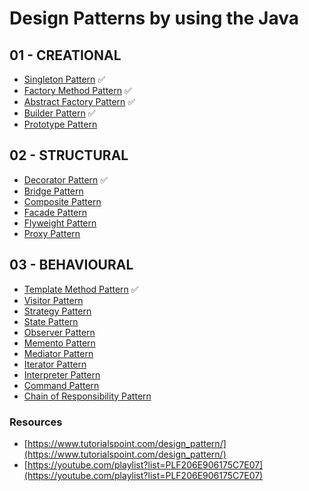 # Design Patterns by using the Java

## 01 - CREATIONAL
- [Singleton Pattern](Patterns%20Demos/01%20-%20CREATIONAL/Singleton%20Pattern) ✅
- [Factory Method Pattern](Patterns%20Demos/03%20-%20BEHAVIOURAL/Factory%20Method%20Pattern) ✅
- [Abstract Factory Pattern](Patterns%20Demos/03%20-%20BEHAVIOURAL/Abstract%20Factory%20Pattern) ✅
- [Builder Pattern](Patterns%20Demos/03%20-%20BEHAVIOURAL/Builder%20Pattern) ✅
- [Prototype Pattern](Patterns%20Demos/03%20-%20BEHAVIOURAL/Prototype%20Pattern)

## 02 - STRUCTURAL
- [Decorator Pattern](Patterns%20Demos/03%20-%20BEHAVIOURAL/Decorator%20Pattern) ✅
- [Bridge Pattern](Patterns%20Demos/03%20-%20BEHAVIOURAL/Bridge%20Pattern)
- [Composite Pattern](Patterns%20Demos/03%20-%20BEHAVIOURAL/Composite%20Pattern)
- [Facade Pattern](Patterns%20Demos/03%20-%20BEHAVIOURAL/Facade%20Pattern)
- [Flyweight Pattern](Patterns%20Demos/03%20-%20BEHAVIOURAL/Flyweight%20Pattern)
- [Proxy Pattern](Patterns%20Demos/03%20-%20BEHAVIOURAL/Proxy%20Pattern)

## 03 - BEHAVIOURAL
- [Template Method Pattern](Patterns%20Demos/03%20-%20BEHAVIOURAL/Template%20Method%20Pattern) ✅
- [Visitor Pattern](Patterns%20Demos/03%20-%20BEHAVIOURAL/Visitor%20Pattern)
- [Strategy Pattern](Patterns%20Demos/03%20-%20BEHAVIOURAL/Strategy%20Pattern)
- [State Pattern](Patterns%20Demos/03%20-%20BEHAVIOURAL/State%20Pattern)
- [Observer Pattern](Patterns%20Demos/03%20-%20BEHAVIOURAL/Observer%20Pattern)
- [Memento Pattern](Patterns%20Demos/03%20-%20BEHAVIOURAL/Memento%20Pattern)
- [Mediator Pattern](Patterns%20Demos/03%20-%20BEHAVIOURAL/Mediator%20Pattern)
- [Iterator Pattern](Patterns%20Demos/03%20-%20BEHAVIOURAL/Iterator%20Pattern)
- [Interpreter Pattern](Patterns%20Demos/03%20-%20BEHAVIOURAL/Interpreter%20Pattern)
- [Command Pattern](Patterns%20Demos/03%20-%20BEHAVIOURAL/Command%20Pattern)
- [Chain of Responsibility Pattern](Patterns%20Demos/03%20-%20BEHAVIOURAL/Chain%20of%20Responsibility%20Pattern)


### Resources
- [https://www.tutorialspoint.com/design_pattern/](https://www.tutorialspoint.com/design_pattern/)
- [https://youtube.com/playlist?list=PLF206E906175C7E07](https://youtube.com/playlist?list=PLF206E906175C7E07)
